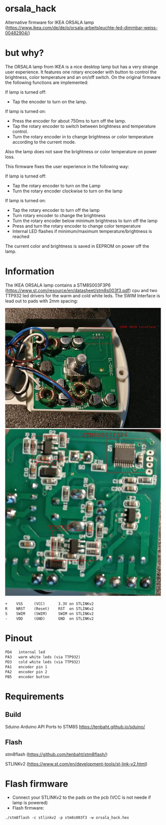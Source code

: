 # orsala_hack
Alternative firmware for IKEA ORSALA lamp (https://www.ikea.com/de/de/p/orsala-arbeitsleuchte-led-dimmbar-weiss-00482904/)



# but why?
The ORSALA lamp from IKEA is a nice desktop lamp but has a very strange user experience. It features one rotary encoeder with button to control the brightness, color temperature and an on/off switch.
On the original firmware the following functions are implemented: 

If lamp is turned off: 
 * Tap the encoder to turn on the lamp.

If lamp is turned on:
 * Press the encoder for about 750ms to turn off the lamp.
 * Tap the rotary encoder to switch between brightness and temperature control.
 * Turn the rotary encoder in to change brightness or color temperature according to the current mode.

Also the lamp does not save the brightness or color temperature on power loss.

This firmware fixes the user experience in the following way:

If lamp is turned off: 
 * Tap the rotary encoder to turn on the Lamp
 * Turn the rotary encoder clockwise to turn on the lamp
 
If lamp is turned on:
 * Tap the rotary encoder to turn off the lamp
 * Turn rotary encoder to change the brightness
 * Turn the rotary encoder below minimum brightness to turn off the lamp
 * Press and turn the rotary encoder to change color temperature
 * Internal LED flashes if minimum/maximum temperature/brightness is reached

The current color and brightness is saved in EEPROM on power off the lamp.

# Information
The IKEA ORSALA lamp contains a STM8S003F3P6 (https://www.st.com/resource/en/datasheet/stm8s003f3.pdf) cpu and two TTP932 led drivers for the warm and cold white leds.
The SWIM Interface is lead out to pads with 2mm spacing:

![alt text](https://raw.githubusercontent.com/j-zero/orsala_hack/main/images/SWIM_Interface.jpg?raw=true)
![alt text](https://raw.githubusercontent.com/j-zero/orsala_hack/main/images/cpu.jpg?raw=true)

```
+    VSS     (VCC)      3.3V on STLINKv2
R    NRST    (Reset)    RST  on STLINKv2
S    SWIM    (SWIM)     SWIM on STLINKv2
-    VDD     (GND)      GND  on STLINKv2
```

# Pinout

```
PD4   internal led
PA3   warm white leds (via TTP932)
PD3   cold white leds (via TTP932)
PA1   encoder pin 1
PA2   encoder pin 2
PB5   encoder button
```

# Requirements
## Build
Sduino Arduino API Ports to STM8S https://tenbaht.github.io/sduino/

## Flash
stm8flash (https://github.com/tenbaht/stm8flash/)

STLINKv2 (https://www.st.com/en/development-tools/st-link-v2.html)

# Flash firmware

* Connect your STLINKv2 to the pads on the pcb (VCC is not neede if lamp is powered)
* Flash firmware:
```
./stm8flash -c stlinkv2 -p stm8s003f3 -w orsala_hack.hex
```
